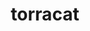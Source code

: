 ---
id: 726
title: torracat
types: [fire]
image: https://raw.githubusercontent.com/PokeAPI/sprites/master/sprites/pokemon/726.png
---